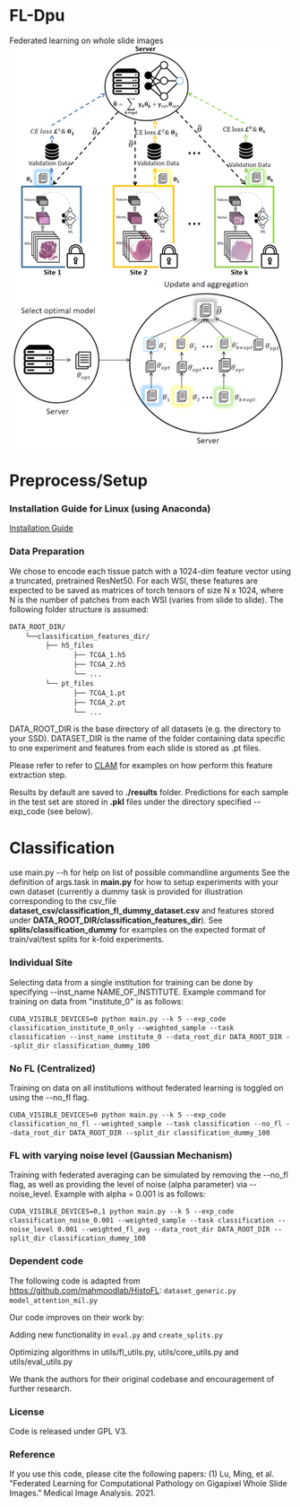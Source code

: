 # FL-Dpu
Federated learning on whole slide images
<img src="FedDpu.png" align="center" />

# Preprocess/Setup
### Installation Guide for Linux (using Anaconda)
[Installation Guide](https://github.com/mahmoodlab/CLAM/blob/master/docs/INSTALLATION.md)

### Data Preparation
We chose to encode each tissue patch with a 1024-dim feature vector using a truncated, pretrained ResNet50. For each WSI, these features are expected to be saved as matrices of torch tensors of size N x 1024, where N is the number of patches from each WSI (varies from slide to slide). The following folder structure is assumed:
```bash
DATA_ROOT_DIR/
    └──classification_features_dir/
         ├── h5_files
                ├── TCGA_1.h5
                ├── TCGA_2.h5
                └── ...
         └── pt_files
                ├── TCGA_1.pt
                ├── TCGA_2.pt
                └── ...
```
DATA_ROOT_DIR is the base directory of all datasets (e.g. the directory to your SSD). DATASET_DIR is the name of the folder containing data specific to one experiment and features from each slide is stored as .pt files.

Please refer to refer to [CLAM](https://github.com/mahmoodlab/CLAM) for examples on how perform this feature extraction step.

Results by default are saved to **./results** folder. Predictions for each sample in the test set are stored in **.pkl** files under the directory specified --exp_code (see below).

# Classification 
use main.py --h for help on list of possible commandline arguments
See the definition of args.task in **main.py** for how to setup experiments with your own dataset (currently a dummy task is provided for illustration corresponding to the csv_file **dataset_csv/classification_fl_dummy_dataset.csv** and features stored under **DATA_ROOT_DIR/classification_features_dir**).
See **splits/classification_dummy** for examples on the expected format of train/val/test splits for k-fold experiments.


### Individual Site
Selecting data from a single institution for training can be done by specifying --inst_name NAME_OF_INSTITUTE. Example command for training on data from "institute_0" is as follows:
```
CUDA_VISIBLE_DEVICES=0 python main.py --k 5 --exp_code classification_institute_0_only --weighted_sample --task classification --inst_name institute_0 --data_root_dir DATA_ROOT_DIR --split_dir classification_dummy_100
```

### No FL (Centralized)
Training on data on all institutions without federated learning is toggled on using the --no_fl flag. 
``` shell
CUDA_VISIBLE_DEVICES=0 python main.py --k 5 --exp_code classification_no_fl --weighted_sample --task classification --no_fl --data_root_dir DATA_ROOT_DIR --split_dir classification_dummy_100
```

### FL with varying noise level (Gaussian Mechanism)
Training with federated averaging can be simulated by removing the --no_fl flag, as well as providing the level of noise (alpha parameter) via --noise_level. Example with alpha = 0.001 is as follows:
``` shell
CUDA_VISIBLE_DEVICES=0,1 python main.py --k 5 --exp_code classification_noise_0.001 --weighted_sample --task classification --noise_level 0.001 --weighted_fl_avg --data_root_dir DATA_ROOT_DIR --split_dir classification_dummy_100
```


### Dependent code
The following code is adapted from https://github.com/mahmoodlab/HistoFL:
```dataset_generic.py ```
```model_attention_mil.py```

Our code improves on their work by:

Adding new functionality in ```eval.py``` and ```create_splits.py```

Optimizing algorithms in utils/fl_utils.py, utils/core_utils.py and utils/eval_utils.py

We thank the authors for their original codebase and encouragement of further research. 

### License
Code is released under GPL V3.

### Reference
If you use this code, please cite the following papers:
(1) Lu, Ming, et al. "Federated Learning for Computational Pathology on Gigapixel Whole Slide Images." Medical Image Analysis. 2021.
